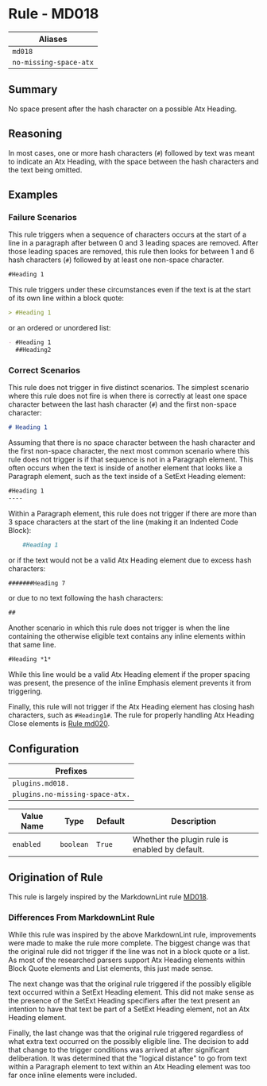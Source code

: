# Rule - MD018

| Aliases |
| --- |
| `md018` |
| `no-missing-space-atx` |

## Summary

No space present after the hash character on a possible Atx Heading.

## Reasoning

In most cases, one or more hash characters (`#`) followed by text was
meant to indicate an Atx Heading, with the space between the hash characters
and the text being omitted.

## Examples

### Failure Scenarios

This rule triggers when a sequence of characters occurs at the start of a line in
a paragraph after between 0 and 3 leading spaces are removed.  After those leading
spaces are removed, this rule then looks for between 1 and 6 hash characters (`#`)
followed by at least one non-space character.

```Markdown
#Heading 1
```

This rule triggers under these circumstances even if the text is at the start
of its own line within a block quote:

```Markdown
> #Heading 1
```

or an ordered or unordered list:

```Markdown
- #Heading 1
  ##Heading2
```

### Correct Scenarios

This rule does not trigger in five distinct scenarios.  The simplest scenario
where this rule does not fire is when there is correctly at least one
space character between the last hash character (`#`) and the first
non-space character:

```Markdown
# Heading 1
```

Assuming that there is no space character between the hash character and
the first non-space character, the next most common scenario where this rule
does not trigger is if that sequence is not in a Paragraph element.  This often
occurs when the text is inside of another element that looks like a Paragraph
element, such as the text inside of a SetExt Heading element:

```Markdown
#Heading 1
----
```

Within a Paragraph element, this rule does not trigger if there are more
than 3 space characters at the start of the line (making it an
Indented Code Block):

```Markdown
    #Heading 1
```

or if the text would not be a valid Atx Heading element due to excess hash characters:

```Markdown
#######Heading 7
```

or due to no text following the hash characters:

```Markdown
##
```

Another scenario in which this rule does not trigger is when the line
containing the otherwise eligible text contains any inline elements
within that same line.

```Markdown
#Heading *1*
```

While this line would be a valid Atx Heading element if the proper spacing
was present, the presence of the inline Emphasis element prevents it from
triggering.  

Finally, this rule will not trigger if the Atx Heading element has closing
hash characters, such as `#Heading1#`.  The rule for properly handling Atx
Heading Close elements is
[Rule md020](https://github.com/jackdewinter/pymarkdown/blob/main/docs/rule_md020.md).

## Configuration

| Prefixes |
| --- |
| `plugins.md018.` |
| `plugins.no-missing-space-atx.` |

| Value Name | Type | Default | Description |
| -- | -- | -- | -- |
| `enabled` | `boolean` | `True` | Whether the plugin rule is enabled by default. |

## Origination of Rule

This rule is largely inspired by the MarkdownLint rule
[MD018](https://github.com/DavidAnson/markdownlint/blob/main/doc/Rules.md#md018---no-space-after-hash-on-atx-style-heading).

### Differences From MarkdownLint Rule

While this rule was inspired by the above MarkdownLint rule, improvements
were made to make the rule more complete.  The biggest change was that the
original rule did not trigger if the line was not in a block quote or a list.
As most of the researched parsers support Atx Heading elements within
Block Quote elements and List elements, this just made sense.

The next change was that the original rule triggered if the possibly
eligible text occurred within a SetExt Heading element. This did not make
sense as the presence of the SetExt Heading specifiers after the text
present an intention to have that text be part of a SetExt Heading element,
not an Atx Heading element.

Finally, the last change was that the original rule triggered regardless of
what extra text occurred on the possibly eligible line.  The decision to add
that change to the trigger conditions was arrived at after significant
deliberation.  It was determined that the "logical distance" to go from
text within a Paragraph element to text within an Atx Heading element
was too far once inline elements were included.
